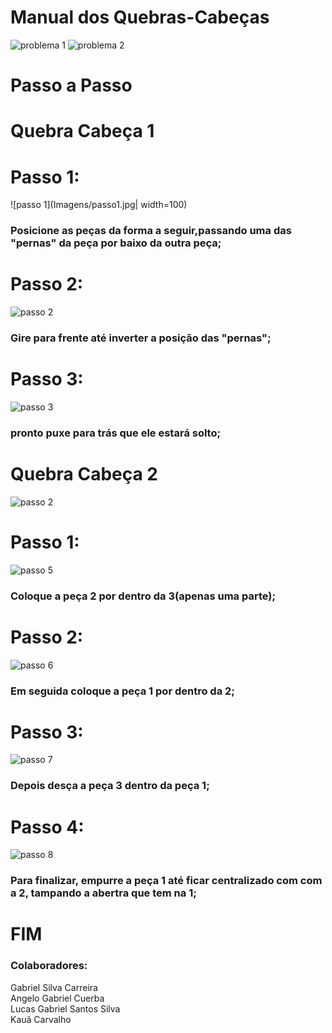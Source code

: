 # Manual dos Quebras-Cabeças 

![problema 1](Imagens/passo0.jpg)
![problema 2](Imagens/passo8.jpg)

# Passo a Passo
# Quebra Cabeça 1
<h1>Passo 1:</h1>

![passo 1](Imagens/passo1.jpg| width=100)

<h3>Posicione as peças da forma a seguir,passando uma das "pernas" da peça por baixo da outra peça;
<h1>Passo 2:</h1>

![passo 2](Imagens/passo2.jpg)

<h3>Gire para frente até inverter a posição das "pernas";
<h1>Passo 3:</h1>

![passo 3](<Imagens/passo 3.jpg>)

<h3>pronto puxe para trás que ele estará solto;

# Quebra Cabeça 2

![passo 2](Imagens/passo2.jpg)

<h1>Passo 1:</h1>

![passo 5](Imagens/passo5.jpg)

<h3>Coloque a peça 2 por dentro da 3(apenas uma parte);
<h1>Passo 2:</h1>

![passo 6](Imagens/passo6.jpg)

<h3>Em seguida coloque a peça 1 por dentro da 2;
<h1>Passo 3:</h1>

![passo 7](Imagens/passo7.jpg)

<h3>Depois desça a peça 3 dentro da peça 1;
<h1>Passo 4:</h1>

![passo 8](Imagens/passo8.jpg)

<h3>Para finalizar, empurre a peça 1 até ficar centralizado com com a 2, tampando a abertra que tem na 1;

# FIM

### Colaboradores:
Gabriel Silva Carreira \
Angelo Gabriel Cuerba \
Lucas Gabriel Santos Silva \
Kauã Carvalho 



